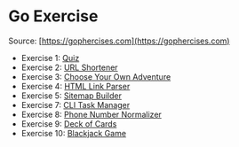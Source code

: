# Go Exercise
Source: [https://gophercises.com](https://gophercises.com)

- Exercise 1: [Quiz](https://github.com/gophercises/quiz)
- Exercise 2: [URL Shortener](https://github.com/gophercises/urlshort)
- Exercise 3: [Choose Your Own Adventure](https://github.com/gophercises/cyoa)
- Exercise 4: [HTML Link Parser](https://github.com/gophercises/link)
- Exercise 5: [Sitemap Builder](https://github.com/gophercises/sitemap)
- Exercise 7: [CLI Task Manager](https://github.com/gophercises/task)
- Exercise 8: [Phone Number Normalizer](https://github.com/gophercises/phone)
- Exercise 9: [Deck of Cards](https://github.com/gophercises/deck)
- Exercise 10: [Blackjack Game](https://github.com/gophercises/blackjack)